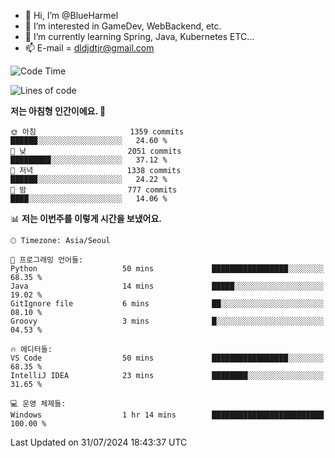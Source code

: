 - 👋 Hi, I’m @BlueHarmel
- 👀 I’m interested in GameDev, WebBackend, etc.
- 🌱 I’m currently learning Spring, Java, Kubernetes ETC...
- 📫 E-mail = dldjdtjr@gmail.com
  <!--START_SECTION:waka-->
![Code Time](http://img.shields.io/badge/Code%20Time-654%20hrs%2050%20mins-blue)

![Lines of code](https://img.shields.io/badge/%EC%A0%80%EB%8A%94%20%EC%97%AC%ED%83%9C%EA%B9%8C%EC%A7%80%20-46.4%20million%20%EC%A4%84%EC%9D%98%20%EC%BD%94%EB%93%9C%EB%A5%BC%20%EC%9E%91%EC%84%B1%ED%96%88%EC%96%B4%EC%9A%94.-blue)

**저는 아침형 인간이에요. 🐤** 

```text
🌞 아침                     1359 commits        ██████░░░░░░░░░░░░░░░░░░░   24.60 % 
🌆 낮　                     2051 commits        █████████░░░░░░░░░░░░░░░░   37.12 % 
🌃 저녁                     1338 commits        ██████░░░░░░░░░░░░░░░░░░░   24.22 % 
🌙 밤　                     777 commits         ████░░░░░░░░░░░░░░░░░░░░░   14.06 % 
```


📊 **저는 이번주를 이렇게 시간을 보냈어요.** 

```text
🕑︎ Timezone: Asia/Seoul

💬 프로그래밍 언어들: 
Python                   50 mins             █████████████████░░░░░░░░   68.35 % 
Java                     14 mins             █████░░░░░░░░░░░░░░░░░░░░   19.02 % 
GitIgnore file           6 mins              ██░░░░░░░░░░░░░░░░░░░░░░░   08.10 % 
Groovy                   3 mins              █░░░░░░░░░░░░░░░░░░░░░░░░   04.53 % 

🔥 에디터들: 
VS Code                  50 mins             █████████████████░░░░░░░░   68.35 % 
IntelliJ IDEA            23 mins             ████████░░░░░░░░░░░░░░░░░   31.65 % 

💻 운영 체제들: 
Windows                  1 hr 14 mins        █████████████████████████   100.00 % 
```


 Last Updated on 31/07/2024 18:43:37 UTC
<!--END_SECTION:waka-->
<!---
BlueHarmel/BlueHarmel is a ✨ special ✨ repository because its `README.md` (this file) appears on your GitHub profile.
You can click the Preview link to take a look at your changes.
--->

